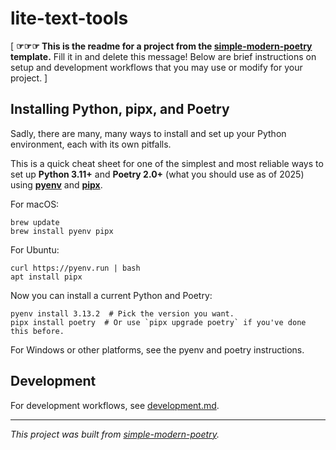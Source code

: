 
# lite-text-tools

\[ 
**☞☞☞ This is the readme for a project from the
[simple-modern-poetry](https://github.com/jlevy/simple-modern-poetry)
template.**
Fill it in and delete this message!
Below are brief instructions on setup and development workflows that you may
use or modify for your project.
\]

## Installing Python, pipx, and Poetry

Sadly, there are many, many ways to install and set up your Python environment, each
with its own pitfalls.

This is a quick cheat sheet for one of the simplest and most reliable ways to set up
**Python 3.11+** and **Poetry 2.0+** (what you should use as of 2025) using
[**pyenv**](https://github.com/pyenv/pyenv) and
[**pipx**](https://github.com/pypa/pipx).

For macOS:

```shell
brew update
brew install pyenv pipx
```

For Ubuntu:

```shell
curl https://pyenv.run | bash
apt install pipx
```

Now you can install a current Python and Poetry:

```shell
pyenv install 3.13.2  # Pick the version you want.
pipx install poetry  # Or use `pipx upgrade poetry` if you've done this before.
```

For Windows or other platforms, see the pyenv and poetry instructions. 

## Development

For development workflows, see [development.md](development.md).

* * *

*This project was built from
[simple-modern-poetry](https://github.com/jlevy/simple-modern-poetry).*